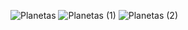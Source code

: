 
![Planetas](https://github.com/user-attachments/assets/ee960337-d179-4c42-b6bc-819991a53d46)
![Planetas (1)](https://github.com/user-attachments/assets/a1439be8-78fd-433e-a2b8-7acca5ba0386)
![Planetas (2)](https://github.com/user-attachments/assets/1b35aae8-ada1-4131-b301-71b7ff6c68cf)
